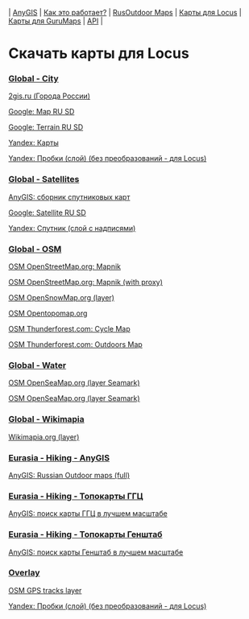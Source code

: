 | [AnyGIS][01] | [Как это работает?][02] | [RusOutdoor Maps][03] | [Карты для Locus][04] | [Карты для GuruMaps][05] | [API][06] |


[01]: https://nnngrach.github.io/map-sources/index
[02]: https://nnngrach.github.io/map-sources/Web/Html/Description
[03]: https://nnngrach.github.io/map-sources/Web/Html/RusOutdoor
[04]: https://nnngrach.github.io/map-sources/Web/Html/Locus
[05]: https://nnngrach.github.io/map-sources/Web/Html/Galileo
[06]: https://nnngrach.github.io/map-sources/Web/Html/Api
# Скачать карты для Locus


### [Global - City](locus-actions://https/raw.githubusercontent.com/nnngrach/map-sources/master/Locus_online_maps/Installers/_Global-City.xml "Скачать всю группу")
[2gis.ru (Города России)](locus-actions://https/raw.githubusercontent.com/nnngrach/map-sources/master/Locus_online_maps/Installers/__Global-City-2gis.xml "Скачать эту карту")

[Google: Map RU SD](locus-actions://https/raw.githubusercontent.com/nnngrach/map-sources/master/Locus_online_maps/Installers/__Global-City-Google_map.xml "Скачать эту карту")

[Google: Terrain RU SD](locus-actions://https/raw.githubusercontent.com/nnngrach/map-sources/master/Locus_online_maps/Installers/__Global-City-Google_terrain.xml "Скачать эту карту")

[Yandex: Карты](locus-actions://https/raw.githubusercontent.com/nnngrach/map-sources/master/Locus_online_maps/Installers/__Global-City-Yandex_map.xml "Скачать эту карту")

[Yandex: Пробки (слой) (без преобразований - для Locus)](locus-actions://https/raw.githubusercontent.com/nnngrach/map-sources/master/Locus_online_maps/Installers/__Global-City-Yandex_traffic.xml "Скачать эту карту")



### [Global - Satellites](locus-actions://https/raw.githubusercontent.com/nnngrach/map-sources/master/Locus_online_maps/Installers/_Global-Satellites.xml "Скачать всю группу")
[AnyGIS: сборник спутниковых карт](locus-actions://https/raw.githubusercontent.com/nnngrach/map-sources/master/Locus_online_maps/Installers/__Global-Satellites-All.xml "Скачать эту карту")

[Google: Satellite RU SD](locus-actions://https/raw.githubusercontent.com/nnngrach/map-sources/master/Locus_online_maps/Installers/__Global-Satellites-Google_with_labels.xml "Скачать эту карту")

[Yandex: Спутник (слой с надписями)](locus-actions://https/raw.githubusercontent.com/nnngrach/map-sources/master/Locus_online_maps/Installers/__Global-Satellites-Yandex_with_labels.xml "Скачать эту карту")



### [Global - OSM](locus-actions://https/raw.githubusercontent.com/nnngrach/map-sources/master/Locus_online_maps/Installers/_Global-OSM.xml "Скачать всю группу")
[OSM OpenStreetMap.org: Mapnik](locus-actions://https/raw.githubusercontent.com/nnngrach/map-sources/master/Locus_online_maps/Installers/__Global-OSM-Mapnik.xml "Скачать эту карту")

[OSM OpenStreetMap.org: Mapnik (with proxy)](locus-actions://https/raw.githubusercontent.com/nnngrach/map-sources/master/Locus_online_maps/Installers/__Global-OSM-Mapnik_Proxy.xml "Скачать эту карту")

[OSM OpenSnowMap.org (layer)](locus-actions://https/raw.githubusercontent.com/nnngrach/map-sources/master/Locus_online_maps/Installers/__Global-OSM-OpenSnowMap.xml "Скачать эту карту")

[OSM Opentopomap.org](locus-actions://https/raw.githubusercontent.com/nnngrach/map-sources/master/Locus_online_maps/Installers/__Global-OSM-OpenTopoMap.xml "Скачать эту карту")

[OSM Thunderforest.com: Cycle Map](locus-actions://https/raw.githubusercontent.com/nnngrach/map-sources/master/Locus_online_maps/Installers/__Global-OSM-Thunderforest_Cycle.xml "Скачать эту карту")

[OSM Thunderforest.com: Outdoors Map](locus-actions://https/raw.githubusercontent.com/nnngrach/map-sources/master/Locus_online_maps/Installers/__Global-OSM-Thunderforest_Outdoor.xml "Скачать эту карту")



### [Global - Water](locus-actions://https/raw.githubusercontent.com/nnngrach/map-sources/master/Locus_online_maps/Installers/_Global-Water.xml "Скачать всю группу")
[OSM OpenSeaMap.org (layer Seamark)](locus-actions://https/raw.githubusercontent.com/nnngrach/map-sources/master/Locus_online_maps/Installers/__Global-Water-OpenSeaMap.xml "Скачать эту карту")

[OSM OpenSeaMap.org (layer Seamark)](locus-actions://https/raw.githubusercontent.com/nnngrach/map-sources/master/Locus_online_maps/Installers/__Global-Water-OpenSeaMap_traffic.xml "Скачать эту карту")



### [Global - Wikimapia](locus-actions://https/raw.githubusercontent.com/nnngrach/map-sources/master/Locus_online_maps/Installers/_Global.xml "Скачать всю группу")
[Wikimapia.org (layer)](locus-actions://https/raw.githubusercontent.com/nnngrach/map-sources/master/Locus_online_maps/Installers/__Global-Wikimapia_satellite.xml "Скачать эту карту")



### [Eurasia - Hiking - AnyGIS](locus-actions://https/raw.githubusercontent.com/nnngrach/map-sources/master/Locus_online_maps/Installers/_Eurasia-Hiking.xml "Скачать всю группу")
[AnyGIS: Russian Outdoor maps (full)](locus-actions://https/raw.githubusercontent.com/nnngrach/map-sources/master/Locus_online_maps/Installers/__Eurasia-Hiking-RusOutdoorMaps.xml "Скачать эту карту")



### [Eurasia - Hiking - Топокарты ГГЦ](locus-actions://https/raw.githubusercontent.com/nnngrach/map-sources/master/Locus_online_maps/Installers/_Eurasia-Hiking-Topo.xml "Скачать всю группу")
[AnyGIS: поиск карты ГГЦ в лучшем масштабе](locus-actions://https/raw.githubusercontent.com/nnngrach/map-sources/master/Locus_online_maps/Installers/__Eurasia-Hiking-Topo-GGC_All.xml "Скачать эту карту")



### [Eurasia - Hiking - Топокарты Генштаб](locus-actions://https/raw.githubusercontent.com/nnngrach/map-sources/master/Locus_online_maps/Installers/_Eurasia-Hiking-Topo.xml "Скачать всю группу")
[AnyGIS: поиск карты Генштаб в лучшем масштабе](locus-actions://https/raw.githubusercontent.com/nnngrach/map-sources/master/Locus_online_maps/Installers/__Eurasia-Hiking-Topo-Genshtab_All.xml "Скачать эту карту")



### [Overlay](locus-actions://https/raw.githubusercontent.com/nnngrach/map-sources/master/Locus_online_maps/Installers/_Overlay.xml "Скачать всю группу")
[OSM GPS tracks layer](locus-actions://https/raw.githubusercontent.com/nnngrach/map-sources/master/Locus_online_maps/Installers/__Overlay-OpenSreetMaps_Tracks.xml "Скачать эту карту")

[Yandex: Пробки (слой) (без преобразований - для Locus)](locus-actions://https/raw.githubusercontent.com/nnngrach/map-sources/master/Locus_online_maps/Installers/__Overlay-Yandex_traffic.xml "Скачать эту карту")

